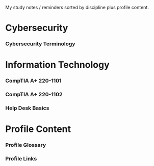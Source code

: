 My study notes / reminders sorted by discipline plus profile content.

# Cybersecurity
### Cybersecurity Terminology

# Information Technology
### CompTIA A+ 220-1101
### CompTIA A+ 220-1102
### Help Desk Basics
 
# Profile Content
### Profile Glossary
### Profile Links
